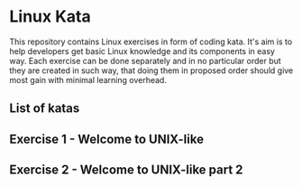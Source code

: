 # Linux Kata

This repository contains Linux exercises in form of coding kata. It's aim is to help developers get basic Linux knowledge and its components in easy way. Each exercise can be done separately and in no particular order but they are created in such way, that doing them in proposed order should give most gain with minimal learning overhead.

## List of katas
## Exercise 1 - Welcome to UNIX-like
## Exercise 2 - Welcome to UNIX-like part 2


